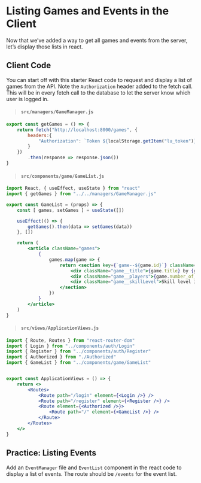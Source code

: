 # Listing Games and Events in the Client
Now that we’ve added a way to get all games and events from the server, let’s display those lists in react.

## Client Code

You can start off with this starter React code to request and display a list of games from the API. Note the `Authorization` header added to the fetch call. This will be in every fetch call to the database to let the server know which user is logged in.

> #### `src/managers/GameManager.js`

```jsx
export const getGames = () => {
    return fetch("http://localhost:8000/games", {
        headers:{
            "Authorization": `Token ${localStorage.getItem("lu_token")}`
        }
    })
        .then(response => response.json())
}
```

> #### `src/components/game/GameList.js`

```jsx
import React, { useEffect, useState } from "react"
import { getGames } from "../../managers/GameManager.js"

export const GameList = (props) => {
    const [ games, setGames ] = useState([])

    useEffect(() => {
        getGames().then(data => setGames(data))
    }, [])

    return (
        <article className="games">
            {
                games.map(game => {
                    return <section key={`game--${game.id}`} className="game">
                        <div className="game__title">{game.title} by {game.maker}</div>
                        <div className="game__players">{game.number_of_players} players needed</div>
                        <div className="game__skillLevel">Skill level is {game.skill_level}</div>
                    </section>
                })
            }
        </article>
    )
}
```

> #### `src/views/ApplicationViews.js`

```jsx
import { Route, Routes } from "react-router-dom"
import { Login } from "../components/auth/Login"
import { Register } from "../components/auth/Register"
import { Authorized } from "./Authorized"
import { GameList } from "../components/game/GameList"


export const ApplicationViews = () => {
    return <>
        <Routes>
            <Route path="/login" element={<Login />} />
            <Route path="/register" element={<Register />} />
            <Route element={<Authorized />}>
                <Route path="/" element={<GameList />} />
            </Route>
        </Routes>
    </>
}
```

## Practice: Listing Events
Add an `EventManager` file and `EventList` component in the react code to display a list of events. The route should be `/events` for the event list.
